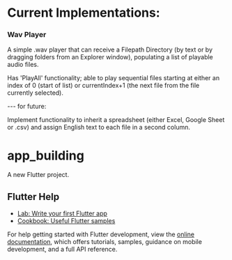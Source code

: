 # Current Implementations:

### Wav Player

A simple .wav player that can receive a Filepath Directory (by text or by dragging folders from an Explorer window), populating a list of playable audio files.

Has 'PlayAll' functionality; able to play sequential files starting at either an index of 0 (start of list) or currentIndex+1 (the next file from the file currently selected).

--- for future:

Implement functionality to inherit a spreadsheet (either Excel, Google Sheet or .csv) and assign English text to each file in a second column.

# app_building

A new Flutter project.

## Flutter Help

- [Lab: Write your first Flutter app](https://docs.flutter.dev/get-started/codelab)
- [Cookbook: Useful Flutter samples](https://docs.flutter.dev/cookbook)

For help getting started with Flutter development, view the
[online documentation](https://docs.flutter.dev/), which offers tutorials,
samples, guidance on mobile development, and a full API reference.
